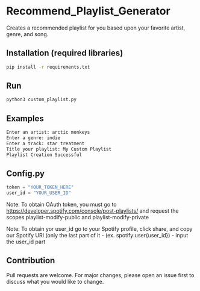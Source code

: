 # Recommend_Playlist_Generator
Creates a recommended playlist for you based upon your favorite artist, genre, and song.
## Installation (required libraries)

```bash
pip install -r requirements.txt
```

## Run

```python
python3 custom_playlist.py
```
## Examples
```python
Enter an artist: arctic monkeys
Enter a genre: indie
Enter a track: star treatment
Title your playlist: My Custom Playlist
Playlist Creation Successful
```
## Config.py
```python
token = "YOUR_TOKEN_HERE"
user_id = "YOUR_USER_ID"
```
Note: To obtain OAuth token, you must go to https://developer.spotify.com/console/post-playlists/
and request the scopes playlist-modify-public and playlist-modify-private

Note: To obtain yor user_id go to your Spotify profile, click share, and copy our Spotify URI (only the last part of it - (ex. spotify:user{user_id}) - input the user_id part

## Contribution
Pull requests are welcome. For major changes, please open an issue first to discuss what you would like to change.
